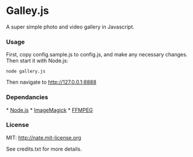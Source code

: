 <h1>Galley.js</h1>
A super simple photo and video gallery in Javascript. 

<h3>Usage</h3>
First, copy config.sample.js to config.js, and make any necessary changes. Then start it with Node.js:

    node gallery.js

Then navigate to http://127.0.0.1:8888

<h3>Dependancies</h3>
* <a href="http://nodejs.org" target=_blank>Node.js</a>
* <a href="http://www.imagemagick.org" target=_blank>ImageMagick</a>
* <a href="http://ffmpeg.org/" target=_blank>FFMPEG</a>

<h3>License</h3>

MIT: http://nate.mit-license.org

See credits.txt for more details.
